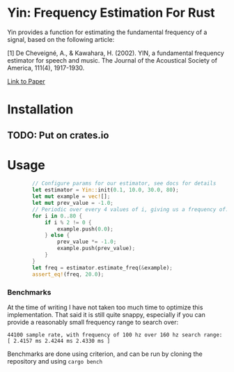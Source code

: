 # Yin: Frequency Estimation For Rust

Yin provides a function for estimating the fundamental frequency of a signal, based on the following article:

[1] De Cheveigné, A., & Kawahara, H. (2002). YIN, a fundamental frequency estimator for speech and music. The Journal of the Acoustical Society of America, 111(4), 1917-1930.

[Link to Paper](http://audition.ens.fr/adc/pdf/2002_JASA_YIN.pdf)

# Installation

## TODO: Put on crates.io

# Usage

```rust
        // Configure params for our estimator, see docs for details
        let estimator = Yin::init(0.1, 10.0, 30.0, 80);
        let mut example = vec![];
        let mut prev_value = -1.0;
        // Periodic over every 4 values of i, giving us a frequency of: 80 / 4 == 20
        for i in 0..80 {
            if i % 2 != 0 {
                example.push(0.0);
            } else {
                prev_value *= -1.0;
                example.push(prev_value);
            }
        }
        let freq = estimator.estimate_freq(&example);
        assert_eq!(freq, 20.0);
```

### Benchmarks

At the time of writing I have not taken too much time to optimize this implementation. That said it is still quite snappy, especially if you can provide a reasonably small frequency range to search over:

```
44100 sample rate, with frequency of 100 hz over 160 hz search range: [ 2.4157 ms 2.4244 ms 2.4330 ms ]
```

Benchmarks are done using criterion, and can be run by cloning the repository and using `cargo bench`

